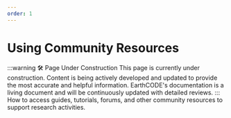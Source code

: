 ```yaml
---
order: 1
---
```

# Using Community Resources
:::warning 🛠️ Page Under Construction
This page is currently under construction. Content is being actively developed and updated to provide the most accurate and helpful information.
EarthCODE's documentation is a living document and will be continuously updated with detailed reviews.
:::
How to access guides, tutorials, forums, and other community resources to support research activities.
